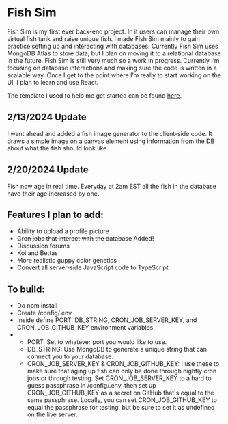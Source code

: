 # Fish Sim

Fish Sim is my first ever back-end project. In it users can manage their own virtual fish tank and raise unique fish. I made Fish Sim mainly to gain practice setting up and interacting with databases. Currently Fish Sim uses MongoDB Atlas to store data, but I plan on moving it to a relational database in the future.
Fish Sim is still very much so a work in progress. Currently I’m focusing on database interactions and making sure the code is written in a scalable way. Once I get to the point where I’m really to start working on the UI, I plan to learn and use React.

The template I used to help me get started can be found [here](https://github.com/100devs/todo-mvc-auth-local).

## 2/13/2024 Update 
I went ahead and added a fish image generator to the client-side code. It draws a simple image on a canvas element using information from the DB about what the fish should look like. 

## 2/20/2024 Update 
Fish now age in real time. Everyday at 2am EST all the fish in the database have their age increased by one.

## Features I plan to add:
- Ability to upload a profile picture
- ~~Cron jobs that interact with the database~~ Added!
- Discussion forums
- Koi and Bettas
- More realistic guppy color genetics
- Convert all server-side JavaScript code to TypeScript

## To build:
- Do npm install
- Create /config/.env
- Inside define PORT, DB_STRING, CRON_JOB_SERVER_KEY, and CRON_JOB_GITHUB_KEY environment variables.
- - PORT: Set to whatever port you would like to use.
  - DB_STRING: Use MongoDB to generate a unique string that can connect you to your database.
  - CRON_JOB_SERVER_KEY & CRON_JOB_GITHUB_KEY: I use these to make sure that aging up fish can only be done through nightly cron jobs or through testing. Set CRON_JOB_SERVER_KEY to a hard to guess passphrase in /config/.env, then set up CRON_JOB_GITHUB_KEY as a secret on GitHub that's equal to the same passphrase. Locally, you can set CRON_JOB_GITHUB_KEY to equal the passphrase for testing, but be sure to set it as undefined on the live server. 
